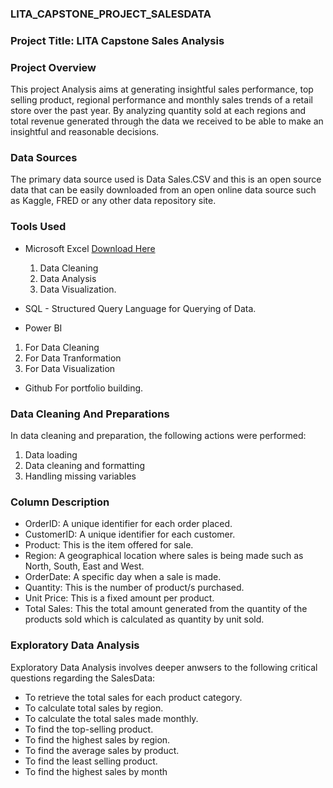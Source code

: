 ### LITA_CAPSTONE_PROJECT_SALESDATA

### Project  Title: LITA Capstone Sales Analysis

### Project Overview
This project Analysis aims at generating insightful sales performance, top selling product, regional performance and monthly sales trends of a retail store over the past year. By analyzing quantity sold at each regions and total revenue generated through the data we received to be able to make an insightful and reasonable decisions.

### Data Sources
The primary data source used is Data Sales.CSV and this is an open source data that can be easily downloaded from an open online data source such as Kaggle, FRED or any other data repository site.

### Tools Used
- Microsoft Excel [Download Here](https://www.microsoft.com)
  1. Data Cleaning
  2. Data Analysis
  3. Data Visualization.
     
- SQL - Structured Query Language for Querying of Data.

- Power BI
 1. For Data Cleaning
 2. For Data Tranformation
 3. For Data Visualization

- Github For portfolio building.

 ### Data Cleaning And Preparations
In data cleaning and preparation, the following actions were performed:
 1. Data loading
 2. Data cleaning and formatting
 3. Handling missing variables

### Column Description
- OrderID: A unique identifier for each order placed.
- CustomerID: A unique identifier for each customer.
- Product: This is the item offered for sale.
- Region: A geographical location where sales is being made such as North, South, East and West.
- OrderDate: A specific day when a sale is made.
- Quantity: This is the number of product/s purchased.
- Unit Price: This is a fixed amount per product.
- Total Sales: This the total amount generated from the quantity of the products sold which is calculated as quantity by unit sold.

 ### Exploratory Data Analysis
 Exploratory Data Analysis involves deeper anwsers to the following critical questions regarding the SalesData:
 - To retrieve the total sales for each product category.
 - To calculate total sales by region.
 - To calculate the total sales made monthly.
 - To find the top-selling product.
 - To find the highest sales by region.
 - To find the average sales by product.
 - To find the least selling product.
 - To find the highest sales by month


  
 


  
